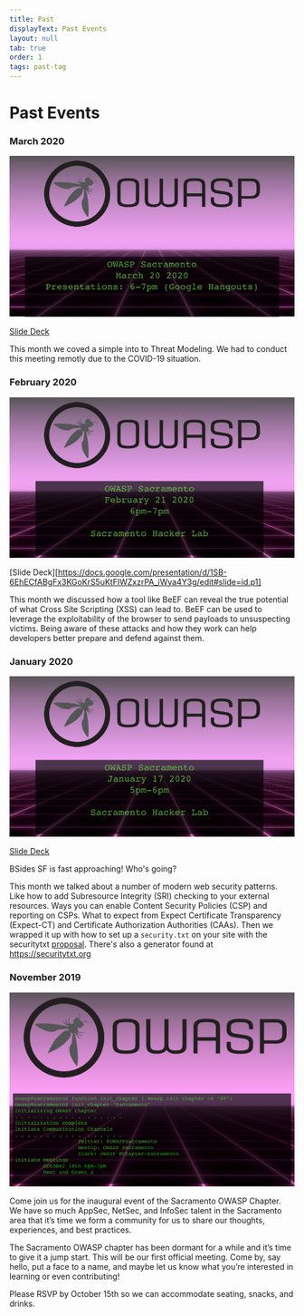 ```yaml
---
title: Past
displayText: Past Events
layout: null
tab: true
order: 1
tags: past-tag
---
```


# Past Events


### March 2020
![March Meetup](assets/images/mar-2020-meetup.png)

[Slide Deck](assets/slides/2020-03-Sacramento-OWASP.pptx)

This month we coved a simple into to Threat Modeling. We had to conduct this meeting remotly due to the COVID-19 situation. 

### February 2020
![February Meetup](assets/images/feb-2020-meetup.png)

[Slide Deck][https://docs.google.com/presentation/d/1SB-6EhECfABgFx3KGoKrS5uKtFIWZxzrPA_iWya4Y3g/edit#slide=id.p1]

This month we discussed how a tool like BeEF can reveal the true potential of
what Cross Site Scripting (XSS) can lead to. BeEF can be used to leverage
the exploitability of the browser to send payloads to unsuspecting victims.
Being aware of these attacks and how they work can help developers better
prepare and defend against them.

### January 2020
![January Meetup](assets/images/jan-2020-meetup.png)

[Slide Deck](assets/slides/20200117-modern-web-security-patterns.pdf)

BSides SF is fast approaching! Who's going?

This month we talked about a number of modern web security patterns. Like how to
add Subresource Integrity (SRI) checking to your external resources. Ways you
can enable Content Security Policies (CSP) and reporting on CSPs. What to expect
from Expect Certificate Transparency (Expect-CT) and Certificate Authorization
Authorities (CAAs). Then we wrapped it up with how to set up a `security.txt` on
your site with the securitytxt [proposal][1]. There's also a generator found
at https://securitytxt.org

### November 2019
![Kick off Meetup](assets/images/kick-off-meetup.png)

Come join us for the inaugural event of the Sacramento OWASP Chapter. We have so
much AppSec, NetSec, and InfoSec talent in the Sacramento area that it’s time we
form a community for us to share our thoughts, experiences, and best practices.

The Sacramento OWASP chapter has been dormant for a while and it’s time to give
it a jump start. This will be our first official meeting. Come by, say hello,
put a face to a name, and maybe let us know what you’re interested in learning
or even contributing!

Please RSVP by October 15th so we can accommodate seating, snacks, and drinks.

[1]: https://tools.ietf.org/html/draft-foudil-securitytxt
